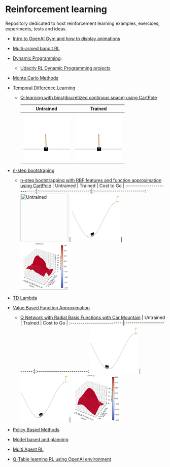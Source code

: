 # Reinforcement learning

Repository dedicated to host reinforcement learning examples, exercices, experiments, tests and ideas.

  - [Intro to OpenAI Gym and how to display animations](https://github.com/llealgt/Reinforcement-Learning/blob/master/OpenAIGymIntro.ipynb)
  - [Multi-armed bandit RL](https://github.com/llealgt/Reinforcement-Learning/blob/master/Multi-Armed%20Bandit%20.ipynb)
  - [Dynamic Programming](https://github.com/llealgt/Reinforcement-Learning/tree/master/dynamic_programming):
  	- [Udacity RL Dynamic Programming projects](https://github.com/llealgt/Reinforcement-Learning/blob/master/dynamic_programming/Udacity_Dynamic_Programming_Projects.ipynb)
  - [Monte Carlo Methods](https://github.com/llealgt/Reinforcement-Learning/tree/master/Monte_Carlo)
  - [Temporal Difference Learning](https://github.com/llealgt/Reinforcement-Learning/tree/master/temporal_difference_learning)
      - [Q-learning with bins(discretized continous space) using CartPole](https://github.com/llealgt/Reinforcement-Learning/blob/master/temporal_difference_learning/QLearningBinsCartPole.ipynb)


        | Untrained             |  Trained |
        :-------------------------:|:-------------------------:
        <img src="https://github.com/llealgt/Reinforcement-Learning/blob/master/animations/QLearningBinsCartPoleUntrained.gif?raw=true" width="150" height="150" title="Untrained"/>  |  <img src="https://github.com/llealgt/Reinforcement-Learning/blob/master/animations/QLearningBinsCartPole.gif?raw=true" width="150" height="150" title="trained"/>


  - [n-step bootstraping](https://github.com/llealgt/Reinforcement-Learning/tree/master/n_step-bootstraping)
      - [n-step bootstrapping with RBF features and function approximation using CartPole](https://github.com/llealgt/Reinforcement-Learn)
        | Untrained             |  Trained |  Cost to Go |
          :-------------------------:|:-------------------------:|:-------------------------:
          <img src="https://github.com/llealgt/Reinforcement-Learning/blob/master/animations/QLearningNStepUntrained.gif" width="150" height="150" title="Untrained"/>  |  <img src="https://github.com/llealgt/Reinforcement-Learning/blob/master/animations/QLearningNStepTrained.gif" width="150" height="150" title="trained"/>  |  <img src="https://github.com/llealgt/Reinforcement-Learning/blob/master/animations/nstepCTG.png" width="150" height="150" title="CTG"/>
  - [TD Lambda](https://github.com/llealgt/Reinforcement-Learning/tree/master/td_lambda)
  - [Value Based Function Approximation](https://github.com/llealgt/Reinforcement-Learning/tree/master/function_approximation)
      - [Q Network with Radial Basis Functions with Car Mountain](https://github.com/llealgt/Reinforcement-Learning/blob/master/function_approximation/RBFMountainCarDQN.ipynb)
        | Untrained             |  Trained |  Cost to Go |
        :-------------------------:|:-------------------------:|:-------------------------:
        <img src="https://github.com/llealgt/Reinforcement-Learning/blob/master/animations/QLearningApproxRBFMountainUntrained.gif" width="150" height="150" title="Untrained"/>  |  <img src="https://github.com/llealgt/Reinforcement-Learning/blob/master/animations/QLearningApproxRBFMountainTrained.gif" width="150" height="150" title="trained"/>  |  <img src="https://github.com/llealgt/Reinforcement-Learning/blob/master/animations/QLearninApproxRBFMountainCTG.png" width="150" height="150" title="CTG"/>
  - [Policy Based Methods](https://github.com/llealgt/Reinforcement-Learning/tree/master/policy_based_methods)
  - [Model based and planning](https://github.com/llealgt/Reinforcement-Learning/tree/master/model_based_and_planning)
  - [Multi Agent RL](https://github.com/llealgt/Reinforcement-Learning/tree/master/multi_agent/)
  - [Q-Table learning RL using OpenAI environment](https://github.com/llealgt/Reinforcement-Learning/blob/master/Q-Learning(Table).ipynb)


